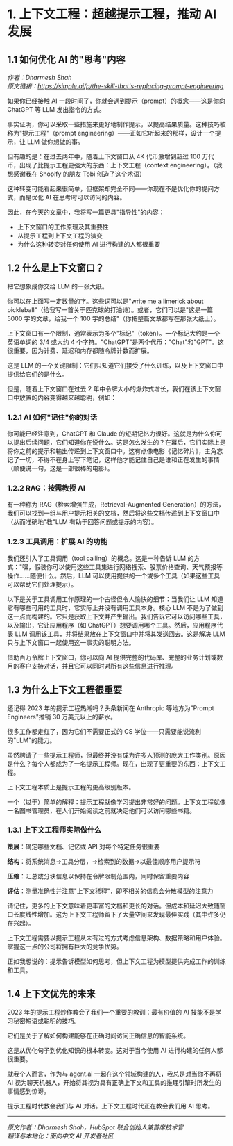 # 1. 上下文工程：超越提示工程，推动 AI 发展

## 1.1 如何优化 AI 的"思考"内容

*作者：Dharmesh Shah*  
*原文链接：https://simple.ai/p/the-skill-that's-replacing-prompt-engineering*

如果你已经接触 AI 一段时间了，你就会遇到提示（prompt）的概念——这是你向 ChatGPT 等 LLM 发出指令的方式。

事实证明，你可以采取一些措施来更好地制作提示，以提高结果质量。这种技巧被称为"提示工程"（prompt engineering）——正如它听起来的那样，设计一个提示，让 LLM 做你想做的事。

但有趣的是：在过去两年中，随着上下文窗口从 4K 代币激增到超过 100 万代币，出现了比提示工程更强大的东西：上下文工程（context engineering）。（我想感谢我在 Shopify 的朋友 Tobi 创造了这个术语）

这种转变可能看起来很简单，但框架却完全不同——你现在不是优化你的提问方式，而是优化 AI 在思考时可以访问的内容。

因此，在今天的文章中，我将写一篇更具"指导性"的内容：

- 上下文窗口的工作原理及其重要性
- 从提示工程到上下文工程的演变
- 为什么这种转变对任何使用 AI 进行构建的人都很重要

## 1.2 什么是上下文窗口？

把它想象成你交给 LLM 的一张大纸。

你可以在上面写一定数量的字。这些词可以是"write me a limerick about pickleball"（给我写一首关于匹克球的打油诗）。或者，它们可以是"这是一篇 5000 字的文章，给我一个 100 字的总结"（你把整篇文章都写在那张大纸上）。

上下文窗口有一个限制，通常表示为多个"标记"（token）。一个标记大约是一个英语单词的 3/4 或大约 4 个字符。"ChatGPT"是两个代币："Chat"和"GPT"。这很重要，因为计费、延迟和内存都随令牌计数而扩展。

这是 LLM 的一个关键限制：它们只知道它们接受了什么训练，以及上下文窗口中提供给它们的是什么。

但是，随着上下文窗口在过去 2 年中令牌大小的爆炸式增长，我们在该上下文窗口中放置的内容变得越来越聪明，例如：

### 1.2.1 AI 如何"记住"你的对话

你可能已经注意到，ChatGPT 和 Claude 的短期记忆力很好。这就是为什么你可以提出后续问题，它们知道你在说什么。这是怎么发生的？在幕后，它们实际上是将你之前的提示和输出传递到上下文窗口中。这有点像电影《记忆碎片》，主角忘记了一切，不得不在身上写下笔记，这样他才能记住自己是谁和正在发生的事情（顺便说一句，这是一部很棒的电影）。

### 1.2.2 RAG：按需教授 AI

有一种称为 RAG（检索增强生成，Retrieval-Augmented Generation）的方法，我们可以找到一组与用户提示相关的文档，然后将这些文档传递到上下文窗口中（从而准确地"教"LLM 有助于回答问题或提示的内容）。

### 1.2.3 工具调用：扩展 AI 的功能

我们还引入了工具调用（tool calling）的概念。这是一种告诉 LLM 的方式："嘿，假装你可以使用这些工具集进行网络搜索、股票价格查询、天气预报等操作......随便什么。然后，LLM 可以使用提供的一个或多个工具（如果这些工具可以帮助它们处理提示）。

以下是关于工具调用工作原理的一个古怪但令人愉快的细节：当我们让 LLM 知道它有哪些可用的工具时，它实际上并没有调用工具本身。核心 LLM 不是为了做到这一点而构建的。它只是获取上下文并产生输出。我们告诉它可以访问哪些工具，以及输出，它让应用程序（如 ChatGPT）想要调用哪个工具。然后，应用程序代表 LLM 调用该工具，并将结果放在上下文窗口中并将其发送回去。这是解决 LLM 只与上下文窗口一起使用这一事实的聪明方法。

借助百万令牌上下文窗口，你可以向 AI 提供完整的代码库、完整的业务计划或数月的客户支持对话，并且它可以同时对所有这些信息进行推理。

## 1.3 为什么上下文工程很重要

还记得 2023 年的提示工程热潮吗？头条新闻在 Anthropic 等地方为"Prompt Engineers"推销 30 万美元以上的薪水。

很多工作都走红了，因为它们不需要正式的 CS 学位——只需要能说流利的"LLM"的能力。

虽然聘请了一些提示工程师，但最终并没有成为许多人预测的庞大工作类别。原因是什么？每个人都成为了一名提示工程师。现在，出现了更重要的东西：上下文工程。

上下文工程本质上是提示工程的更高级别版本。

一个（过于）简单的解释：提示工程就像学习提出非常好的问题。上下文工程就像一名图书管理员，在人们开始阅读之前就决定他们可以访问哪些书籍。

### 1.3.1 上下文工程师实际做什么

**策展**：确定哪些文档、记忆或 API 对每个特定任务很重要

**结构**：将系统消息→工具分层，→检索到的数据→以最佳顺序用户提示符

**压缩**：汇总或分块信息以保持在令牌限制范围内，同时保留重要内容

**评估**：测量准确性并注意"上下文稀释"，即不相关的信息会分散模型的注意力

请记住，更多的上下文意味着更丰富的文档和更长的对话。但成本和延迟大致随窗口长度线性增加。这为上下文工程师留下了大量空间来发现最佳实践（其中许多仍在兴起）。

上下文工程需要以提示工程从未有过的方式考虑信息架构、数据策略和用户体验。掌握这一点的公司将拥有巨大的竞争优势。

正如我想说的：提示告诉模型如何思考，但上下文工程为模型提供完成工作的训练和工具。

## 1.4 上下文优先的未来

2023 年的提示工程炒作教会了我们一个重要的教训：最有价值的 AI 技能不是学习秘密短语或聪明的技巧。

它们是关于了解如何构建能够在正确时间访问正确信息的智能系统。

这是从优化句子到优化知识的根本转变。这对于当今使用 AI 进行构建的任何人都很重要。

就我个人而言，作为与 agent.ai 一起在这个领域构建的人，我总是对当你不再将 AI 视为聊天机器人，开始将其视为具有正确上下文和工具的推理引擎时所发生的事情感到惊讶。

提示工程时代教会我们与 AI 对话。上下文工程时代正在教会我们用 AI 思考。

---

*原文作者：Dharmesh Shah，HubSpot 联合创始人兼首席技术官*  
*翻译与本地化：面向中文 AI 开发者社区* 